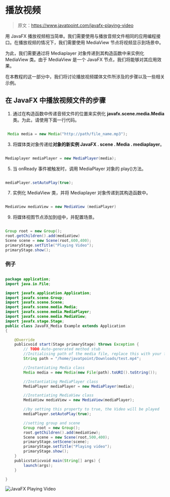 # 播放视频

> 原文：<https://www.javatpoint.com/javafx-playing-video>

用 JavaFX 播放视频相当简单。我们需要使用与播放音频文件相同的应用编程接口。在播放视频的情况下，我们需要使用 MediaView 节点将视频显示到场景中。

为此，我们需要通过将 Mediaplayer 对象传递到其构造函数中来实例化 MediaView 类。由于 MediaView 是一个 JavaFX 节点，我们将能够对其应用效果。

在本教程的这一部分中，我们将讨论播放视频媒体文件所涉及的步骤以及一些相关示例。

## 在 JavaFX 中播放视频文件的步骤

1.  通过在构造函数中传递音频文件的位置来实例化 **javafx.scene.media.Media** 类。为此，请使用下面一行代码。

```java

 Media media = new Media("http://path/file_name.mp3");

```

3.  将媒体类对象传递给**对象的新实例 JavaFX . scene . Media . mediaplayer**。

```java

Mediaplayer mediaPlayer = new MediaPlayer(media);

```

5.  当 onReady 事件被触发时，调用 MediaPlayer 对象的 play()方法。

```java

mediaPlayer.setAutoPlay(true);

```

7.  实例化 MediaView 类，并将 Mediaplayer 对象传递到其构造函数中。

```java

MediaView mediaView = new MediaView (mediaPlayer)

```

9.  将媒体视图节点添加到组中，并配置场景。

```java

Group root = new Group();
root.getChildren().add(mediaView)
Scene scene = new Scene(root,600,400);
primaryStage.setTitle("Playing Video");
primaryStage.show();

```

### 例子

```java

package application;
import java.io.File;

import javafx.application.Application;
import javafx.scene.Group;
import javafx.scene.Scene;
import javafx.scene.media.Media;
import javafx.scene.media.MediaPlayer;
import javafx.scene.media.MediaView;
import javafx.stage.Stage;
public class JavaFX_Media Example extends Application
{

	@Override
	publicvoid start(Stage primaryStage) throws Exception {
		// TODO Auto-generated method stub
		//Initialising path of the media file, replace this with your file path 
		String path = "/home/javatpoint/Downloads/test.mp4";

		//Instantiating Media class
		Media media = new Media(new File(path).toURI().toString());

		//Instantiating MediaPlayer class 
		MediaPlayer mediaPlayer = new MediaPlayer(media);

		//Instantiating MediaView class 
		MediaView mediaView = new MediaView(mediaPlayer);

		//by setting this property to true, the Video will be played 
		mediaPlayer.setAutoPlay(true);

		//setting group and scene 
		Group root = new Group();
		root.getChildren().add(mediaView);
		Scene scene = new Scene(root,500,400);
		primaryStage.setScene(scene);
		primaryStage.setTitle("Playing video");
		primaryStage.show();
	}
	publicstaticvoid main(String[] args) {
		launch(args);
	}

}

```

![JavaFX Playing Video](../img/fc2e6581f24393cc5eabbb62ad9f14f6.png)